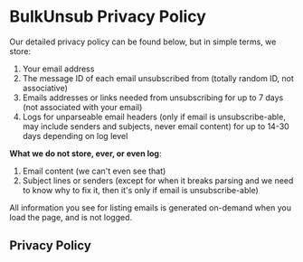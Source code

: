 # BulkUnsub Privacy Policy

Our detailed privacy policy can be found below, but in simple terms, we store:

1. Your email address
2. The message ID of each email unsubscribed from (totally random ID, not associative)
3. Emails addresses or links needed from unsubscribing for up to 7 days (not associated with your email)
4. Logs for unparseable email headers (only if email is unsubscribe-able, may include senders and subjects, never email content) for up to 14-30 days depending on log level

**What we do not store, ever, or even log**:

1. Email content (we can't even see that)
2. Subject lines or senders (except for when it breaks parsing and we need to know why to fix it, then it's only if email is unsubscribe-able)

All information you see for listing emails is generated on-demand when you load the page, and is not logged.

## Privacy Policy
